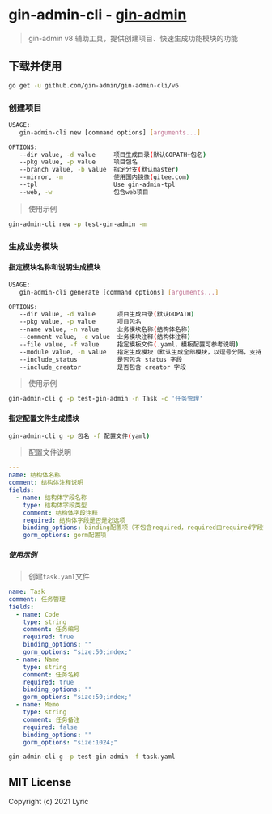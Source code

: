 # gin-admin-cli - [gin-admin](https://github.com/LyricTian/gin-admin)

> gin-admin v8 辅助工具，提供创建项目、快速生成功能模块的功能

## 下载并使用

```bash
go get -u github.com/gin-admin/gin-admin-cli/v6
```

### 创建项目

```bash
USAGE:
   gin-admin-cli new [command options] [arguments...]

OPTIONS:
   --dir value, -d value     项目生成目录(默认GOPATH+包名)
   --pkg value, -p value     项目包名
   --branch value, -b value  指定分支(默认master)
   --mirror, -m              使用国内镜像(gitee.com)
   --tpl                     Use gin-admin-tpl
   --web, -w                 包含web项目
```

> 使用示例

```bash
gin-admin-cli new -p test-gin-admin -m
```

### 生成业务模块

#### 指定模块名称和说明生成模块

```bash
USAGE:
   gin-admin-cli generate [command options] [arguments...]

OPTIONS:
   --dir value, -d value      项目生成目录(默认GOPATH)
   --pkg value, -p value      项目包名
   --name value, -n value     业务模块名称(结构体名称)
   --comment value, -c value  业务模块注释(结构体注释)
   --file value, -f value     指定模板文件(.yaml，模板配置可参考说明)
   --module value, -m value   指定生成模块（默认生成全部模块，以逗号分隔，支持：schema,dao,service,api,mock,router）
   --include_status           是否包含 status 字段
   --include_creator          是否包含 creator 字段
```

> 使用示例

```bash
gin-admin-cli g -p test-gin-admin -n Task -c '任务管理'
```

#### 指定配置文件生成模块

```bash
gin-admin-cli g -p 包名 -f 配置文件(yaml)
```

> 配置文件说明

```yaml
---
name: 结构体名称
comment: 结构体注释说明
fields:
  - name: 结构体字段名称
    type: 结构体字段类型
    comment: 结构体字段注释
    required: 结构体字段是否是必选项
    binding_options: binding配置项（不包含required，required由required字段控制）
    gorm_options: gorm配置项
```

##### 使用示例

> 创建`task.yaml`文件

```yaml
name: Task
comment: 任务管理
fields:
  - name: Code
    type: string
    comment: 任务编号
    required: true
    binding_options: ""
    gorm_options: "size:50;index;"
  - name: Name
    type: string
    comment: 任务名称
    required: true
    binding_options: ""
    gorm_options: "size:50;index;"
  - name: Memo
    type: string
    comment: 任务备注
    required: false
    binding_options: ""
    gorm_options: "size:1024;"
```

```bash
gin-admin-cli g -p test-gin-admin -f task.yaml
```

## MIT License

  Copyright (c) 2021 Lyric
